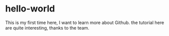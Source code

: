 # hello-world

This is my first time here, I want to learn more about Github.
the tutorial here are quite interesting, thanks to the team.
